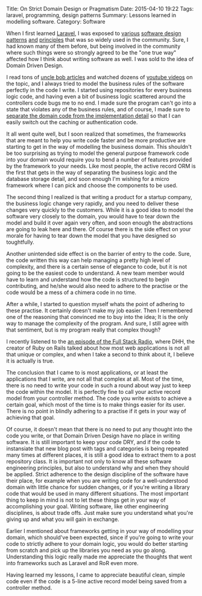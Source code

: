 Title: On Strict Domain Design or Pragmatism
Date: 2015-04-10 19:22
Tags: laravel, programming, design patterns
Summary: Lessons learned in modelling software.
Category: Software

When I first learned [Laravel](http://laravel.com/), I was exposed to [various](http://martinfowler.com/eaaCatalog/repository.html) [software design](http://en.wikipedia.org/wiki/Domain-driven_design) [patterns](http://en.wikipedia.org/wiki/Event-driven_programming) [and](http://stackoverflow.com/questions/3058/what-is-inversion-of-control) [principles](http://en.wikipedia.org/wiki/SOLID_%28object-oriented_design%29) that was so widely used in the community.  Sure, I had known many of them before, but being involved in the community where such things were so strongly agreed to be the "one true way" affected how I think about writing software as well. I was sold to the idea of Domain Driven Design.

I read tons of [uncle bob articles](https://sites.google.com/site/unclebobconsultingllc/home/articles) and watched  dozens of [youtube videos](https://www.youtube.com/watch?v=3uV3ngl1Z8g) on the topic, and I always tried to model the business rules of the software perfectly in the code I write. I started using repositories for every business logic code, and having even a bit of business logic scattered around the controllers code bugs me to no end. I made sure the program can't go into a state that violates any of the business rules, and of course, I made sure to [separate the domain code from the implementation detail](https://www.youtube.com/watch?v=WpkDN78P884) so that I can easily switch out the caching or authentication code.

It all went quite well, but I soon realized that sometimes, the frameworks that are meant to help you write code faster and be more productive are starting to get in the way of modelling the business domain. This shouldn't be too surprising as trying to model the general purpose framework code into your domain would require you to bend a number of features provided by the framework to your needs. Like most people, the active record ORM is the first that gets in the way of separating the business logic and the database storage detail, and soon enough I'm wishing for a micro framework where I can pick and choose the components to be used.

The second thing I realized is that writing a product for a startup company, the business logic change very rapidly, and you need to deliver these changes very quickly to the customers. While it is a good idea to model the software very closely to the domain, you would have to tear down the model and build it over again very often, and soon enough the abstractions are going to leak here and there. Of course there is the side effect on your morale for having to tear down the model that you have designed so toughtfully.

Another unintended side effect is on the barrier of entry to the code. Sure, the code written this way can help managing a pretty high level of complexity, and there is a certain sense of elegance to code, but it is not going to be the easiest code to understand. A new team member would have to learn and understand how the code is structured to begin contributing, and he/she would also need to adhere to the practise or the code would be a mess of a chimera code in no time.

After a while, I started to question myself whats the point of adhering to these practise. It certainly doesn't make my job easier. Then I remembered one of the reasoning that convinced me to buy into the idea; It is the only way to manage the complexity of the program. And sure, I still agree with that sentiment, but is my program really that complex though?

I recently listened to the [an episode of the Full Stack Radio](http://fullstackradio.com/episodes/9/), where DHH, the creator of Ruby on Rails talked about how most web applications is not all that unique or complex, and when I take a second to think about it, I believe it is actually is true.

The conclusion that I came to is most applications, or at least the applications that I write, are not all that complex at all. Most of the time, there is no need to write your code in such a round about way just to keep the code within the model. It is perfectly fine to call your active record model from your controller method. The code you write exists to achieve a certain goal, which most of the time is to make things easier for its user. There is no point in blindly adhering to a practise if it gets in your way of achieving that goal.

Of course, it doesn't mean that there is no need to put any thought into the code you write, or that Domain Driven Design have no place in writing software. It is still important to keep your code DRY, and if the code to instansiate that new blog post with tags and categories is being repeated many times at different places, it is still a good idea to extract them to a post repository class. It is important not only to know all these software engineering principles, but also to understand why and when they should be applied. Strict adherence to the design discipline of the software have their place, for example when you are writing code for a well-understood domain with little chance for sudden changes, or if you're writing a library code that would be used in many different situations. The most important thing to keep in mind is not to let these things get in your way of accomplishing your goal. Writing software, like other engineering disciplines, is about trade offs. Just make sure you understand what you're giving up and what you will gain in exchange.

Earlier I mentioned about frameworks getting in your way of modelling your domain, which should've been expected, since if you're going to write your code to strictly adhere to your domain logic, you would do better starting from scratch and pick up the libraries you need as you go along. Understanding this logic really made me appreciate the thoughts that went into frameworks such as Laravel and RoR even more.

Having learned my lessons, I came to appreciate beautiful clean, simple code even if the code is a 5-line active record model being saved from a controller method.
